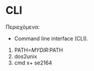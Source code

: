 # CLI 

Περιεχόμενα:

- Command line interface (CLI).

1. PATH=$MYDIR:$PATH
2. dos2unix
3. cmd x+ se2164

